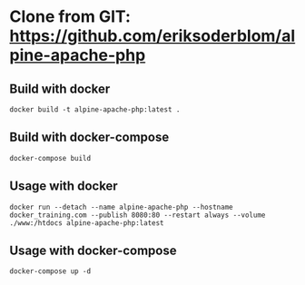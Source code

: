 # Clone from GIT: https://github.com/eriksoderblom/alpine-apache-php

## Build with docker
`docker build -t alpine-apache-php:latest .`

## Build with docker-compose
`docker-compose build`

## Usage with docker

```
docker run --detach --name alpine-apache-php --hostname docker_training.com --publish 8080:80 --restart always --volume ./www:/htdocs alpine-apache-php:latest
```

## Usage with docker-compose

```
docker-compose up -d
```